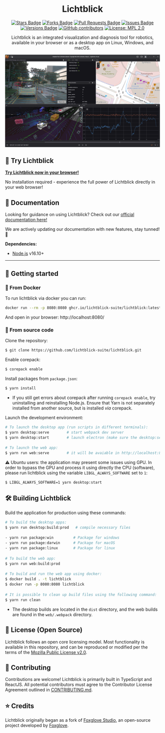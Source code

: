<h1 align="center">Lichtblick</h1>

<div align="center">
  <a href="https://github.com/lichtblick-suite/lichtblick/stargazers"><img src="https://img.shields.io/github/stars/lichtblick-suite/lichtblick" alt="Stars Badge"/></a>
  <a href="https://github.com/lichtblick-suite/lichtblick/network/members"><img src="https://img.shields.io/github/forks/lichtblick-suite/lichtblick" alt="Forks Badge"/></a>
  <a href="https://github.com/lichtblick-suite/lichtblick/pulls"><img src="https://img.shields.io/github/issues-pr/lichtblick-suite/lichtblick" alt="Pull Requests Badge"/></a>
  <a href="https://github.com/lichtblick-suite/lichtblick/issues"><img src="https://img.shields.io/github/issues/lichtblick-suite/lichtblick" alt="Issues Badge"/></a>
  <a href="https://github.com/lichtblick-suite/lichtblick/issues"><img src="https://img.shields.io/github/package-json/v/lichtblick-suite/lichtblick" alt="Versions Badge"/></a>
  <a href="https://github.com/lichtblick-suite/lichtblick/graphs/contributors"><img alt="GitHub contributors" src="https://img.shields.io/github/contributors/lichtblick-suite/lichtblick?color=2b9348"></a>
  <a href="https://opensource.org/licenses/MPL-2.0"><img src="https://img.shields.io/badge/License-MPL_2.0-brightgreen.svg" alt="License: MPL 2.0"></a>

  <br />
<p  align="center">
Lichtblick is an integrated visualization and diagnosis tool for robotics, available in your browser or as a desktop app on Linux, Windows, and macOS.
</p>
  <p align="center">
    <img alt="Lichtblick screenshot" src="resources/screenshot.png">
  </p>
</div>

## :rocket: Try Lichtblick

**[Try Lichtblick now in your browser!](https://lichtblick-suite.github.io/lichtblick/)**

No installation required - experience the full power of Lichtblick directly in your web browser!

## :book: Documentation

Looking for guidance on using Lichtblick? Check out our [official documentation here!](https://lichtblick-suite.github.io/docs/)

We are actively updating our documentation with new features, stay tunned! :rocket:

**Dependencies:**

- [Node.js](https://nodejs.org/en/) v16.10+

<hr/>

## :rocket: Getting started

### :whale: From Docker

To run lichtblick via docker you can run:

```sh
docker run --rm -p 8080:8080 ghcr.io/lichtblick-suite/lichtblick:latest
```

And open in your browser: http://localhost:8080/

### 📑 From source code

Clone the repository:

```sh
$ git clone https://github.com/lichtblick-suite/lichtblick.git
```

Enable corepack:

```sh
$ corepack enable
```

Install packages from `package.json`:

```sh
$ yarn install
```

- If you still get errors about corepack after running `corepack enable`, try uninstalling and reinstalling Node.js. Ensure that Yarn is not separately installed from another source, but is installed _via_ corepack.

Launch the development environment:

```sh
# To launch the desktop app (run scripts in different terminals):
$ yarn desktop:serve        # start webpack dev server
$ yarn desktop:start        # launch electron (make sure the desktop:serve finished to build)

# To launch the web app:
$ yarn run web:serve        # it will be avaiable in http://localhost:8080
```

:warning: Ubuntu users: the application may present some issues using GPU. In order to bypass the GPU and process it using directly the CPU (software), please run lichtblick using the variable `LIBGL_ALWAYS_SOFTWARE` set to `1`:

```sh
$ LIBGL_ALWAYS_SOFTWARE=1 yarn desktop:start
```

## :hammer_and_wrench: Building Lichtblick

Build the application for production using these commands:

```sh
# To build the desktop apps:
$ yarn run desktop:build:prod   # compile necessary files

- yarn run package:win         # Package for windows
- yarn run package:darwin      # Package for macOS
- yarn run package:linux       # Package for linux

# To build the web app:
$ yarn run web:build:prod

# To build and run the web app using docker:
$ docker build . -t lichtblick
$ docker run -p 8080:8080 lichtblick

# It is possible to clean up build files using the following command:
$ yarn run clean
```

- The desktop builds are located in the `dist` directory, and the web builds are found in the `web/.webpack` directory.

## :pencil: License (Open Source)

Lichtblick follows an open core licensing model. Most functionality is available in this repository, and can be reproduced or modified per the terms of the [Mozilla Public License v2.0](/LICENSE).

## :handshake: Contributing

Contributions are welcome! Lichtblick is primarily built in TypeScript and ReactJS. All potential contributors must agree to the Contributor License Agreement outlined in [CONTRIBUTING.md](CONTRIBUTING.md).

## :star: Credits

Lichtblick originally began as a fork of [Foxglove Studio](https://github.com/foxglove/studio), an open-source project developed by [Foxglove](https://foxglove.dev/).
